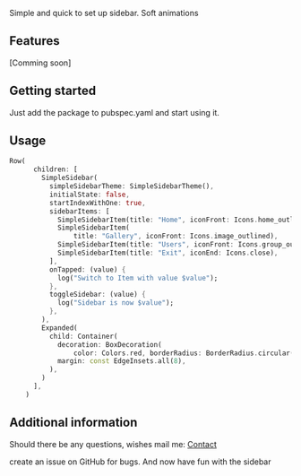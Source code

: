 Simple and quick to set up sidebar. Soft animations

## Features

[Comming soon]

## Getting started

Just add the package to pubspec.yaml and start using it.

## Usage

```dart
Row(
      children: [
        SimpleSidebar(
          simpleSidebarTheme: SimpleSidebarTheme(),
          initialState: false,
          startIndexWithOne: true,
          sidebarItems: [
            SimpleSidebarItem(title: "Home", iconFront: Icons.home_outlined),
            SimpleSidebarItem(
                title: "Gallery", iconFront: Icons.image_outlined),
            SimpleSidebarItem(title: "Users", iconFront: Icons.group_outlined),
            SimpleSidebarItem(title: "Exit", iconEnd: Icons.close),
          ],
          onTapped: (value) {
            log("Switch to Item with value $value");
          },
          toggleSidebar: (value) {
            log("Sidebar is now $value");
          },
        ),
        Expanded(
          child: Container(
            decoration: BoxDecoration(
                color: Colors.red, borderRadius: BorderRadius.circular(16)),
            margin: const EdgeInsets.all(8),
          ),
        )
      ],
    )
```

## Additional information

Should there be any questions, wishes mail me: [Contact](mailto:support@glocknerstudios.at)

create an issue on GitHub for bugs.
And now have fun with the sidebar